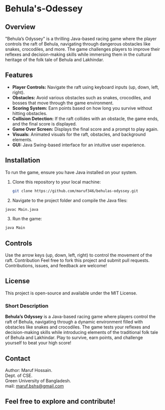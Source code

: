 # Behula's-Odessey

## Overview
"Behula’s Odyssey" is a thrilling Java-based racing game where the player controls the raft of Behula, navigating through dangerous obstacles like snakes, crocodiles, and more. The game challenges players to improve their reflexes and decision-making skills while immersing them in the cultural heritage of the folk tale of Behula and Lakhindar. 

## Features
- **Player Controls:** Navigate the raft using keyboard inputs (up, down, left, right).
- **Obstacles:** Avoid various obstacles such as snakes, crocodiles, and bosses that move through the game environment.
- **Scoring System:** Earn points based on how long you survive without hitting obstacles.
- **Collision Detection:** If the raft collides with an obstacle, the game ends, and the final score is displayed.
- **Game Over Screen:** Displays the final score and a prompt to play again.
- **Visuals:** Animated visuals for the raft, obstacles, and background elements.
- **GUI:** Java Swing-based interface for an intuitive user experience.

## Installation
To run the game, ensure you have Java installed on your system.

1. Clone this repository to your local machine:
   ```bash
   git clone https://github.com/maruf346/behulas-odyssey.git
2. Navigate to the project folder and compile the Java files:
  ```bash
  javac Main.java
  ```
3. Run the game:
  ```bash
  java Main
  ```
## Controls
Use the arrow keys (up, down, left, right) to control the movement of the raft.
Contribution
Feel free to fork this project and submit pull requests. Contributions, issues, and feedback are welcome!

## License
This project is open-source and available under the MIT License.


### Short Description
**Behula’s Odyssey** is a Java-based racing game where players control the raft of Behula, navigating through a dynamic environment filled with obstacles like snakes and crocodiles. The game tests your reflexes and decision-making skills while introducing elements of the traditional folk tale of Behula and Lakhindar. Play to survive, earn points, and challenge yourself to beat your high score!

## Contact
Author: Maruf Hossain.    
Dept. of CSE.      
Green University of Bangladesh.     
mail: maruf.bshs@gmail.com      

Feel free to explore and contribute!
---
